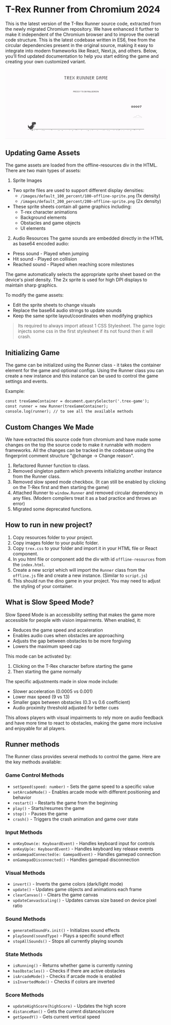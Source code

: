 # T-Rex Runner from Chromium 2024

This is the latest version of the T-Rex Runner source code, extracted from the newly migrated Chromium repository. We have enhanced it further to make it independent of the Chromium browser and to improve the overall code structure. This is the latest codebase written in ES6, free from the circular dependencies present in the original source, making it easy to integrate into modern frameworks like React, Next.js, and others. Below, you’ll find updated documentation to help you start editing the game and creating your own customized variant.

![Demo](demo.gif)

## Updating Game Assets

The game assets are loaded from the offline-resources div in the HTML. There are two main types of assets:

1. Sprite Images

- Two sprite files are used to support different display densities:
  - `/images/default_100_percent/100-offline-sprite.png` (1x density)
  - `/images/default_200_percent/200-offline-sprite.png` (2x density)
- These sprite sheets contain all game graphics including:
  - T-rex character animations
  - Background elements
  - Obstacles and game objects
  - UI elements

2. Audio Resources
   The game sounds are embedded directly in the HTML as base64 encoded audio:

- Press sound - Played when jumping
- Hit sound - Played on collision
- Reached sound - Played when reaching score milestones

The game automatically selects the appropriate sprite sheet based on the device's pixel density. The 2x sprite is used for high DPI displays to maintain sharp graphics.

To modify the game assets:

- Edit the sprite sheets to change visuals
- Replace the base64 audio strings to update sounds
- Keep the same sprite layout/coordinates when modifying graphics

> Its required to always import atleast 1 CSS Stylesheet. The game logic injects some css in the first stylesheet if its not found then it will crash.

## Initializing Game

The game can be initialized using the Runner class - it takes the container element for the game and optional configs. Using the Runner class you can create a new instance and this instance can be used to control the game settings and events.

Example:

```
const trexGameContainer = document.querySelector('.trex-game');
const runner = new Runner(trexGameContainer);
console.log(runner); // to see all the available methods
```

## Custom Changes We Made

We have extracted this source code from chromium and have made some changes on the top the source code to make it runnable with modern frameworks. All the changes can be tracked in the codebase using the fingerprint comment structure "@change -> Change reason".

1. Refactored Runner function to class.
2. Removed singleton pattern which prevents initializing another instance from the Runner class.
3. Removed slow speed mode checkbox. (It can still be enabled by clicking on the T-Rex first and then starting the game)
4. Attached Runner to `window.Runner` and removed circular dependency in any files. (Modern compilers treat it as a bad practice and throws an error)
5. Migrated some deprecated functions.

## How to run in new project?

1. Copy resources folder to your project.
2. Copy images folder to your public folder.
3. Copy `trex.css` to your folder and import it in your HTML file or React component.
4. In you html file or component add the div with id `offline-resources` from the `index.html`.
5. Create a new script which will import the `Runner` class from the `offline.js` file and create a new instance. (Similar to `script.js`)
6. This should run the dino game in your project. You may need to adjust the styling of your container.

## What is Slow Speed Mode?

Slow Speed Mode is an accessibility setting that makes the game more accessible for people with vision impairments. When enabled, it:

- Reduces the game speed and acceleration
- Enables audio cues when obstacles are approaching
- Adjusts the gap between obstacles to be more forgiving
- Lowers the maximum speed cap

This mode can be activated by:

1. Clicking on the T-Rex character before starting the game
2. Then starting the game normally

The specific adjustments made in slow mode include:

- Slower acceleration (0.0005 vs 0.001)
- Lower max speed (9 vs 13)
- Smaller gaps between obstacles (0.3 vs 0.6 coefficient)
- Audio proximity threshold adjusted for better cues

This allows players with visual impairments to rely more on audio feedback and have more time to react to obstacles, making the game more inclusive and enjoyable for all players.

## Runner methods

The Runner class provides several methods to control the game. Here are the key methods available:

### Game Control Methods

- `setSpeed(speed: number)` - Sets the game speed to a specific value
- `setArcadeMode()` - Enables arcade mode with different positioning and behavior
- `restart()` - Restarts the game from the beginning
- `play()` - Starts/resumes the game
- `stop()` - Pauses the game
- `crash()` - Triggers the crash animation and game over state

### Input Methods

- `onKeyDown(e: KeyboardEvent)` - Handles keyboard input for controls
- `onKeyUp(e: KeyboardEvent)` - Handles keyboard key release events
- `onGamepadConnected(e: GamepadEvent)` - Handles gamepad connection
- `onGamepadDisconnected()` - Handles gamepad disconnection

### Visual Methods

- `invert()` - Inverts the game colors (dark/light mode)
- `update()` - Updates game objects and animations each frame
- `clearCanvas()` - Clears the game canvas
- `updateCanvasScaling()` - Updates canvas size based on device pixel ratio

### Sound Methods

- `generatedSoundFx.init()` - Initializes sound effects
- `playSound(soundType)` - Plays a specific sound effect
- `stopAllSounds()` - Stops all currently playing sounds

### State Methods

- `isRunning()` - Returns whether game is currently running
- `hasObstacles()` - Checks if there are active obstacles
- `isArcadeMode()` - Checks if arcade mode is enabled
- `isInvertedMode()` - Checks if colors are inverted

### Score Methods

- `updateHighScore(highScore)` - Updates the high score
- `distanceRan()` - Gets the current distance/score
- `getSpeedY()` - Gets current vertical speed
